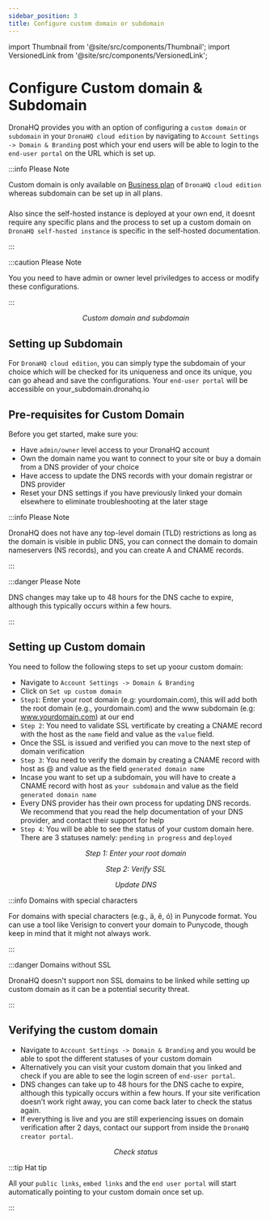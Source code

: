 ```yaml
---
sidebar_position: 3
title: Configure custom domain or subdomain
---
```


import Thumbnail from '@site/src/components/Thumbnail';
import VersionedLink from '@site/src/components/VersionedLink';

# Configure Custom domain & Subdomain

DronaHQ provides you with an option of configuring a `custom domain` or `subdomain` in your `DronaHQ cloud edition` by navigating to `Account Settings -> Domain & Branding` post which your end users will be able to login to the `end-user portal` on the URL which is set up. 

:::info Please Note

Custom domain is only available on [Business plan](https://www.dronahq.com/pricing) of `DronaHQ cloud edition` whereas subdomain can be set up in all plans.
###
Also since the self-hosted instance is deployed at your own end, it doesnt require any specific plans and the process to set up a custom domain on `DronaHQ self-hosted instance` is specific in the self-hosted documentation.

:::

:::caution Please Note

You you need to have admin or owner level priviledges to access or modify these configurations.

:::

<figure>
  <Thumbnail src="/img/org-management/custom-domain-subdomain.png" alt="Custom domain" width='100%'/>
  <figcaption align = "center"><i>Custom domain and subdomain</i></figcaption>
</figure>

## Setting up Subdomain
For `DronaHQ cloud edition`, you can simply type the subdomain of your choice which will be checked for its uniqueness and once its unique, you can go ahead and save the configurations. Your `end-user portal` will be accessible on your_subdomain.dronahq.io

## Pre-requisites for Custom Domain
Before you get started, make sure you: 

- Have `admin/owner` level access to your DronaHQ account
- Own the domain name you want to connect to your site or buy a domain from a DNS provider of your choice 
- Have access to update the DNS records with your domain registrar or DNS provider
- Reset your DNS settings if you have previously linked your domain elsewhere to eliminate troubleshooting at the later stage

:::info Please Note

DronaHQ does not have any top-level domain (TLD) restrictions as long as the domain is visible in public DNS, you can connect the domain to domain nameservers (NS records), and you can create A and CNAME records.

:::

:::danger Please Note

DNS changes may take up to 48 hours for the DNS cache to expire, although this typically occurs within a few hours. 

:::


## Setting up Custom domain

You need to follow the following steps to set up yoour custom domain:
- Navigate  to `Account Settings -> Domain & Branding`
- Click on `Set up custom domain`
- `Step1`: Enter your root domain (e.g: yourdomain.com), this will add both the root domain (e.g., yourdomain.com) and the www subdomain (e.g: www.yourdomain.com) at our end
- `Step 2`: You need to validate SSL vertificate by creating a CNAME record with the host as the  `name` field and value as the `value` field. 
- Once the SSL is issued and verified you can move to the next step of domain verification
- `Step 3`: You need to verify the domain by creating a CNAME record with host as @ and value as the field `generated domain name`
- Incase you want to set up a subdomain, you will have to create a CNAME record with host as `your subdomain` and value as the field `generated domain name`
- Every DNS provider has their own process for updating DNS records. We recommend that you read the help documentation of your DNS provider, and contact their support for help
- `Step 4`: You will be able to see the status of your custom domain here. There are 3 statuses namely: `pending` `in progress` and `deployed`

<figure>
  <Thumbnail src="/img/org-management/custom-domain-step1.png" alt="Root domain" width='100%'/>
  <figcaption align = "center"><i>Step 1: Enter your root domain</i></figcaption>
</figure>


<figure>
  <Thumbnail src="/img/org-management/custom-domain-step2.png" alt="SSL" width='100%'/>
  <figcaption align = "center"><i>Step 2: Verify SSL</i></figcaption>
</figure>

<figure>
  <Thumbnail src="/img/org-management/DNS-record.png" alt="DNS" width='100%'/>
  <figcaption align = "center"><i>Update DNS</i></figcaption>
</figure>

:::info Domains with special characters

For domains with special characters (e.g., ä, ê, ó) in Punycode format. You can use a tool like Verisign to convert your domain to Punycode, though keep in mind that it might not always work.

:::

:::danger Domains without SSL

DronaHQ doesn't support non SSL domains to be linked while setting up custom domain as it can be a potential security threat.

:::

## Verifying the custom domain
- Navigate to `Account Settings -> Domain & Branding` and you would be able to spot the different statuses of your custom domain
- Alternatively you can visit your custom domain that you linked and check if you are able to see the login screen of `end-user portal`.
- DNS changes can take up to 48 hours for the DNS cache to expire, although this typically occurs within a few hours. If your site verification doesn’t work right away, you can come back later to check the status again. 
- If everything is live and you are still experiencing issues on domain verification after 2 days, contact our support from inside the `DronaHQ creator portal`. 

<figure>
  <Thumbnail src="/img/org-management/custom-domain-status.png" alt="Status" width='100%'/>
  <figcaption align = "center"><i>Check status</i></figcaption>
</figure>

:::tip Hat tip

All your `public links`, `embed links` and the `end user portal` will start automatically pointing to your custom domain once set up. 

:::